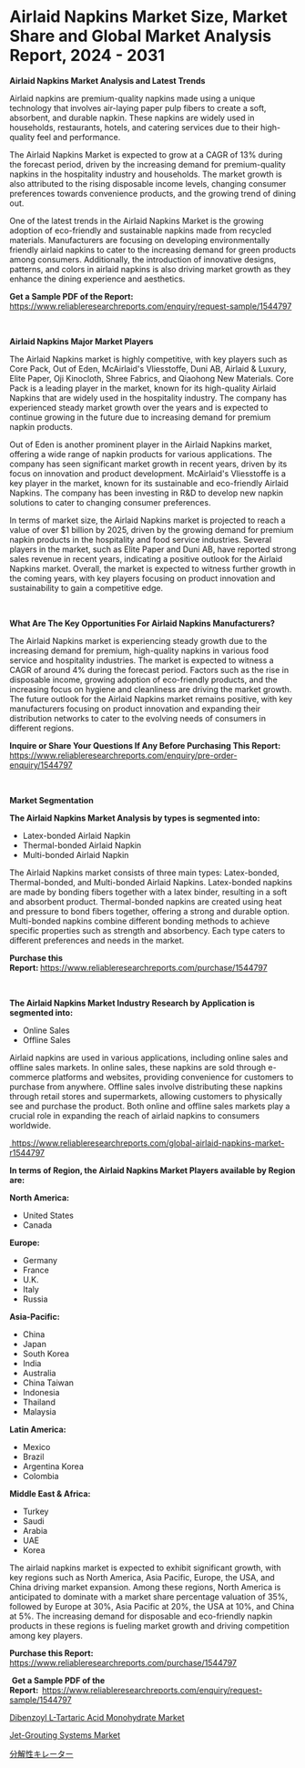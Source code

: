 <p><h1>Airlaid Napkins Market Size, Market Share and Global Market Analysis Report, 2024 - 2031</h1></p><p><strong>Airlaid Napkins Market Analysis and Latest Trends</strong></p>
<p><p>Airlaid napkins are premium-quality napkins made using a unique technology that involves air-laying paper pulp fibers to create a soft, absorbent, and durable napkin. These napkins are widely used in households, restaurants, hotels, and catering services due to their high-quality feel and performance.</p><p>The Airlaid Napkins Market is expected to grow at a CAGR of 13% during the forecast period, driven by the increasing demand for premium-quality napkins in the hospitality industry and households. The market growth is also attributed to the rising disposable income levels, changing consumer preferences towards convenience products, and the growing trend of dining out.</p><p>One of the latest trends in the Airlaid Napkins Market is the growing adoption of eco-friendly and sustainable napkins made from recycled materials. Manufacturers are focusing on developing environmentally friendly airlaid napkins to cater to the increasing demand for green products among consumers. Additionally, the introduction of innovative designs, patterns, and colors in airlaid napkins is also driving market growth as they enhance the dining experience and aesthetics.</p></p>
<p><strong>Get a Sample PDF of the Report:&nbsp;</strong> <a href="https://www.reliableresearchreports.com/enquiry/request-sample/1544797">https://www.reliableresearchreports.com/enquiry/request-sample/1544797</a></p>
<p>&nbsp;</p>
<p><strong>Airlaid Napkins Major Market Players</strong></p>
<p><p>The Airlaid Napkins market is highly competitive, with key players such as Core Pack, Out of Eden, McAirlaid's Vliesstoffe, Duni AB, Airlaid & Luxury, Elite Paper, Oji Kinocloth, Shree Fabrics, and Qiaohong New Materials. Core Pack is a leading player in the market, known for its high-quality Airlaid Napkins that are widely used in the hospitality industry. The company has experienced steady market growth over the years and is expected to continue growing in the future due to increasing demand for premium napkin products.</p><p>Out of Eden is another prominent player in the Airlaid Napkins market, offering a wide range of napkin products for various applications. The company has seen significant market growth in recent years, driven by its focus on innovation and product development. McAirlaid's Vliesstoffe is a key player in the market, known for its sustainable and eco-friendly Airlaid Napkins. The company has been investing in R&D to develop new napkin solutions to cater to changing consumer preferences.</p><p>In terms of market size, the Airlaid Napkins market is projected to reach a value of over $1 billion by 2025, driven by the growing demand for premium napkin products in the hospitality and food service industries. Several players in the market, such as Elite Paper and Duni AB, have reported strong sales revenue in recent years, indicating a positive outlook for the Airlaid Napkins market. Overall, the market is expected to witness further growth in the coming years, with key players focusing on product innovation and sustainability to gain a competitive edge.</p></p>
<p>&nbsp;</p>
<p><strong>What Are The Key Opportunities For Airlaid Napkins Manufacturers?</strong></p>
<p><p>The Airlaid Napkins market is experiencing steady growth due to the increasing demand for premium, high-quality napkins in various food service and hospitality industries. The market is expected to witness a CAGR of around 4% during the forecast period. Factors such as the rise in disposable income, growing adoption of eco-friendly products, and the increasing focus on hygiene and cleanliness are driving the market growth. The future outlook for the Airlaid Napkins market remains positive, with key manufacturers focusing on product innovation and expanding their distribution networks to cater to the evolving needs of consumers in different regions.</p></p>
<p><strong>Inquire or Share Your Questions If Any Before Purchasing This Report:</strong> <a href="https://www.reliableresearchreports.com/enquiry/pre-order-enquiry/1544797">https://www.reliableresearchreports.com/enquiry/pre-order-enquiry/1544797</a></p>
<p>&nbsp;</p>
<p><strong>Market Segmentation</strong></p>
<p><strong>The Airlaid Napkins Market Analysis by types is segmented into:</strong></p>
<p><ul><li>Latex-bonded Airlaid Napkin</li><li>Thermal-bonded Airlaid Napkin</li><li>Multi-bonded Airlaid Napkin</li></ul></p>
<p><p>The Airlaid Napkins market consists of three main types: Latex-bonded, Thermal-bonded, and Multi-bonded Airlaid Napkins. Latex-bonded napkins are made by bonding fibers together with a latex binder, resulting in a soft and absorbent product. Thermal-bonded napkins are created using heat and pressure to bond fibers together, offering a strong and durable option. Multi-bonded napkins combine different bonding methods to achieve specific properties such as strength and absorbency. Each type caters to different preferences and needs in the market.</p></p>
<p><strong>Purchase this Report:&nbsp;</strong><a href="https://www.reliableresearchreports.com/purchase/1544797">https://www.reliableresearchreports.com/purchase/1544797</a></p>
<p>&nbsp;</p>
<p><strong>The Airlaid Napkins Market Industry Research by Application is segmented into:</strong></p>
<p><ul><li>Online Sales</li><li>Offline Sales</li></ul></p>
<p><p>Airlaid napkins are used in various applications, including online sales and offline sales markets. In online sales, these napkins are sold through e-commerce platforms and websites, providing convenience for customers to purchase from anywhere. Offline sales involve distributing these napkins through retail stores and supermarkets, allowing customers to physically see and purchase the product. Both online and offline sales markets play a crucial role in expanding the reach of airlaid napkins to consumers worldwide.</p></p>
<p><a href="https://www.reliableresearchreports.com/global-airlaid-napkins-market-r1544797">&nbsp;https://www.reliableresearchreports.com/global-airlaid-napkins-market-r1544797</a></p>
<p><strong>In terms of Region, the Airlaid Napkins Market Players available by Region are:</strong></p>
<p>
    <p> <strong> North America: </strong>
        <ul>
            <li>United States</li>
            <li>Canada</li>
        </ul>
        </p> 
    <p> <strong> Europe: </strong>
        <ul>
            <li>Germany</li>
            <li>France</li>
            <li>U.K.</li>
            <li>Italy</li>
            <li>Russia</li>
        </ul>
        </p> 
    <p> <strong> Asia-Pacific: </strong>
        <ul>
            <li>China</li>
            <li>Japan</li>
            <li>South Korea</li>
            <li>India</li>
            <li>Australia</li>
            <li>China Taiwan</li>
            <li>Indonesia</li>
            <li>Thailand</li>
            <li>Malaysia</li>
        </ul>
        </p> 
    <p> <strong> Latin America: </strong>
        <ul>
            <li>Mexico</li>
            <li>Brazil</li>
            <li>Argentina Korea</li>
            <li>Colombia</li>
        </ul>
        </p> 
    <p> <strong> Middle East & Africa: </strong>
        <ul>
            <li>Turkey</li>
            <li>Saudi</li>
            <li>Arabia</li>
            <li>UAE</li>
            <li>Korea</li>
        </ul>
    </p>
    </p>
<p><p>The airlaid napkins market is expected to exhibit significant growth, with key regions such as North America, Asia Pacific, Europe, the USA, and China driving market expansion. Among these regions, North America is anticipated to dominate with a market share percentage valuation of 35%, followed by Europe at 30%, Asia Pacific at 20%, the USA at 10%, and China at 5%. The increasing demand for disposable and eco-friendly napkin products in these regions is fueling market growth and driving competition among key players.</p></p>
<p><strong>Purchase this Report: </strong><a href="https://www.reliableresearchreports.com/purchase/1544797">https://www.reliableresearchreports.com/purchase/1544797</a></p>
<p>&nbsp;<strong>Get a Sample PDF of the Report:&nbsp;&nbsp;</strong><a href="https://www.reliableresearchreports.com/enquiry/request-sample/1544797">https://www.reliableresearchreports.com/enquiry/request-sample/1544797</a></p>
<p><strong></strong></p>
<p><p><a href="https://github.com/RyleeBauch2023/Market-Research-Report-List-1/blob/main/dibenzoyl-l-tartaric-acid-monohydrate-market.md">Dibenzoyl L-Tartaric Acid Monohydrate Market</a></p><p><a href="https://view.publitas.com/reportprime-1/global-jet-grouting-systems-industry-types-applications-market-players-regional-growth-analysis-and-future-scenarios-2024-2031/">Jet-Grouting Systems Market</a></p><p><a href="https://github.com/ksxzwxabcuynh011/Market-Research-Report-List-2/blob/main/6176350139670.md">分解性キレーター</a></p></p>